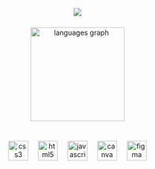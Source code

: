 <div align="center">
  <img src="https://profile-counter.glitch.me/Biancapinz/count.svg?"  />
</div>

###

<div align="center">
  <img src="https://github-readme-stats.vercel.app/api/top-langs?username=Biancapinz&locale=en&hide_title=true&layout=compact&card_width=320&langs_count=5&theme=onedark&hide_border=true&order=2" height="190" alt="languages graph"  />
</div>

###



<br clear="both">

<div align="center">
  <img src="https://cdn.jsdelivr.net/gh/devicons/devicon/icons/css3/css3-original.svg" height="40" alt="css3 logo"  />
  <img width="12" />
  <img src="https://cdn.jsdelivr.net/gh/devicons/devicon/icons/html5/html5-original.svg" height="40" alt="html5 logo"  />
  <img width="12" />
  <img src="https://cdn.jsdelivr.net/gh/devicons/devicon/icons/javascript/javascript-original.svg" height="40" alt="javascript logo"  />
  <img width="12" />
  <img src="https://cdn.jsdelivr.net/gh/devicons/devicon/icons/canva/canva-original.svg" height="40" alt="canva logo"  />
  <img width="12" />
  <img src="https://cdn.jsdelivr.net/gh/devicons/devicon/icons/figma/figma-original.svg" height="40" alt="figma logo"  />
</div>

###

<br clear="both">


###
